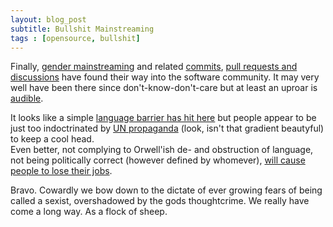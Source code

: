 ```yaml
---
layout: blog_post
subtitle: Bullshit Mainstreaming
tags : [opensource, bullshit]
---
```


Finally, [gender mainstreaming](http://www.un.org/womenwatch/osagi/gendermainstreaming.htm) and related [commits](https://github.com/joyent/libuv/commit/804d40ee14dc0f82c482dcc8d1c41c14333fcb48), [pull requests and discussions](https://github.com/joyent/libuv/pull/1015)
 have found their way into the software community. It may
very well have been there since don't-know-don't-care but at least an uproar is [audible](http://gigaom.com/2013/12/02/slap-fight-in-node-js-land/).

It looks like a simple [language barrier has hit here](http://strongloop.com/strongblog/collaboration-not-derision-in-the-node-community/) but people appear to be just too indoctrinated by
[UN propaganda](http://www.un.org/womenwatch/osagi/pdf/e65237.pdf)
(look, isn't that gradient beautyful) to keep a cool head.  
Even better, not complying to Orwell'ish de- and obstruction of language, not
being politically correct (however defined by whomever), [will cause people to lose their jobs](http://www.joyent.com/blog/the-power-of-a-pronoun).

Bravo. Cowardly we bow down to the dictate of ever growing fears of being called a sexist, overshadowed by the gods thoughtcrime. We really have come a long way. As a flock of sheep.
